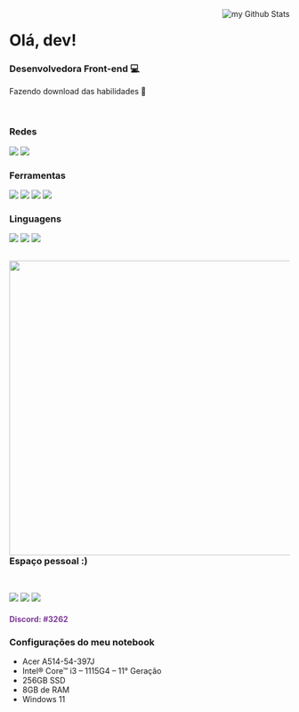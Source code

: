 <img align="right" src="https://github-readme-stats.vercel.app/api?username=Evelin-Silva&include_all_commits=true&count_private=true&show_icons=true&line_height=20&title_color=2B5BBD&icon_color=1124BB&text_color=A1A1A1&bg_color=0,000000,130F40" alt="my Github Stats"/>

<h1>Olá, dev!</h1>

<h3>Desenvolvedora Front-end 💻</h3>
<p>Fazendo download das habilidades 🎯</p>

<br>

<h3>Redes</h3>

<a align="left" href="https://www.instagram.com/index.amora"><img src="https://img.shields.io/badge/-Instagram-%23E4405F?style=for-the-badge&logo=instagram&logoColor=white"></a>
<a align="left" href="https://www.linkedin.com/in/evelin-amancio-da-silva-477b9622a/" target="_blank"><img src="https://img.shields.io/badge/-LinkedIn-%230077B5?style=for-the-badge&logo=linkedin&logoColor=white"></a>

<h3>Ferramentas</h3>
  <p style="display: inline_block">
    <a href="https://code.visualstudio.com/download"><img src="https://img.shields.io/badge/Visual_Studio_Code-0078D4?style=for-the-badge&logo=visual%20studio%20code&logoColor=white"></a>
    <a href="https://git-scm.com/downloads"><img src="https://img.shields.io/badge/GIT-E44C30?style=for-the-badge&logo=git&logoColor=white"></a>
    <a href="https://www.opera.com/pt-br/gx?edition=std-1&gclsrc=aw.ds&utm_campaign=OGX_BR_Search_EN_PT_Brand&utm_source=sa360_GOOGLE&utm_medium=ba_ose&gclid=Cj0KCQiA99ybBhD9ARIsALvZavWlcKWG-fArV-JvTdfcf9C4HNrnE3MFkOsgPVFPrEseuYufM170e40aAsuqEALw_wcB&utm_id=Cj0KCQiA99ybBhD9ARIsALvZavWlcKWG-fArV-JvTdfcf9C4HNrnE3MFkOsgPVFPrEseuYufM170e40aAsuqEALw_wcB"><img src="https://img.shields.io/badge/opera-4285F4?style=for-the-badge&logo=opera&logoColor=white""></a>
    <img src="https://img.shields.io/badge/Windows_11-0078D6?style=for-the-badge&logo=windows&logoColor=white">
  </p>
  
<h3>Linguagens</h3>
  <p style="display: inline_block">
    <img src="https://img.shields.io/badge/HTML5-E34F26?style=for-the-badge&logo=html5&logoColor=white">
    <img src="https://img.shields.io/badge/CSS3-1572B6?style=for-the-badge&logo=css3&logoColor=white">
    <img src="https://img.shields.io/badge/Markdown-000000?style=for-the-badge&logo=markdown&logoColor=white">
  </p>

##

<img align="right" width="530px" src="https://i.pinimg.com/originals/7d/07/a2/7d07a255678962d30d8717dcf5dbd266.gif">
<h3>Espaço pessoal :)</h3>

<br>

<p style="display: inline_block">
  <a href="https://steamcommunity.com/profiles/76561199098594599/"><img src="https://img.shields.io/badge/Steam-000000?style=for-the-badge&logo=steam&logoColor=white"></a>
  <a href="https://store.epicgames.com/pt-BR/u/eacb84d4fc9441c2b4924ff0b7afbc50"><img src="https://img.shields.io/badge/Epic%20Games-313131?style=for-the-badge&logo=Epic%20Games&logoColor=white"></a>
  <a href="https://open.spotify.com/user/31ymzm3yvpvqqy5pczxit5uwibra"><img src="https://img.shields.io/badge/Spotify-1ED760?&style=for-the-badge&logo=spotify&logoColor=white"></a>
</p>

<h4 style="color: #7D3C98;">Discord: #3262</h4>

<h3>Configurações do meu notebook</h3>

- Acer A514-54-397J
- Intel® Core™ i3 – 1115G4 – 11° Geração
- 256GB SSD
- 8GB de RAM
- Windows 11
